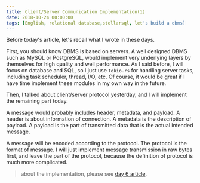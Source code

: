 ```yaml
---
title: Client/Server Communication Implementation(1)
date: 2018-10-24 00:00:00
tags: [English, relational database,stellarsql, let's build a dbms]
---
```


Before today's article, let's recall what I wrote in these days.

First, you should know DBMS is based on servers. A well designed DBMS such as MySQL or PostgreSQL, would implement very underlying layers by themselves for high quality and well performance. As I said before, I will focus on database and SQL, so I just use `Tokio.rs` for handling server tasks, including task scheduler, thread, I/O, etc. Of course, it would be great if I have time implement these modules in my own way in the future.

Then, I talked about client/server protocol yesterday, and I will implement the remaining part today.

A message would probably includes header, metadata, and payload. A header is about information of connection. A metadata is the description of payload. A payload is the part of transmitted data that is the actual intended message.

A message will be encoded according to the protocol. The protocol is the format of message. I will just implement message transmission in raw bytes first, and leave the part of the protocol, because the definition of protocol is much more complicated.

> about the implementation, please see [day 6 article](https://tigercosmos.xyz/lets-build-dbms/days/6.html).

